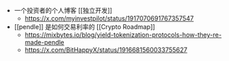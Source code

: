 - 一个投资者的个人博客 [[独立开发]]
	- https://x.com/myinvestpilot/status/1917070691767357547
- [[pendle]] 是如何交易利率的 [[Crypto Roadmap]]
	- https://mixbytes.io/blog/yield-tokenization-protocols-how-they-re-made-pendle
	- https://x.com/BitHappyX/status/1916681560033755627